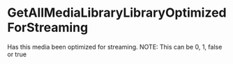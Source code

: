 # GetAllMediaLibraryLibraryOptimizedForStreaming

Has this media been optimized for streaming. NOTE: This can be 0, 1, false or true

